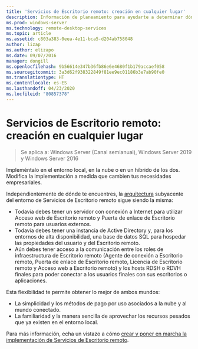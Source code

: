 ```yaml
---
title: 'Servicios de Escritorio remoto: creación en cualquier lugar'
description: Información de planeamiento para ayudarte a determinar dónde hospedar tu implementación de RDS.
ms.prod: windows-server
ms.technology: remote-desktop-services
ms.topic: article
ms.assetid: c803a383-0eea-4e11-bca5-d204ab758048
author: lizap
ms.author: elizapo
ms.date: 09/07/2016
manager: dongill
ms.openlocfilehash: 9b56614e347b36fb86e6e4680f1b179accaef058
ms.sourcegitcommit: 3a3d62f938322849f81ee9ec01186b3e7ab90fe0
ms.translationtype: HT
ms.contentlocale: es-ES
ms.lasthandoff: 04/23/2020
ms.locfileid: "80857378"
---
```

# <a name="remote-desktop-services---build-anywhere"></a>Servicios de Escritorio remoto: creación en cualquier lugar

>Se aplica a: Windows Server (Canal semianual), Windows Server 2019 y Windows Server 2016

Impleméntalo en el entorno local, en la nube o en un híbrido de los dos. Modifica la implementación a medida que cambien tus necesidades empresariales.

Independientemente de dónde te encuentres, la [arquitectura](desktop-hosting-logical-architecture.md) subyacente del entorno de Servicios de Escritorio remoto sigue siendo la misma:
- Todavía debes tener un servidor con conexión a Internet para utilizar Acceso web de Escritorio remoto y Puerta de enlace de Escritorio remoto para usuarios externos.
- Todavía debes tener una instancia de Active Directory y, para los entornos de alta disponibilidad, una base de datos SQL para hospedar las propiedades del usuario y del Escritorio remoto.
- Aún debes tener acceso a la comunicación entre los roles de infraestructura de Escritorio remoto (Agente de conexión a Escritorio remoto, Puerta de enlace de Escritorio remoto, Licencia de Escritorio remoto y Acceso web a Escritorio remoto) y los hosts RDSH o RDVH finales para poder conectar a los usuarios finales con sus escritorios o aplicaciones.

Esta flexibilidad te permite obtener lo mejor de ambos mundos:
- La simplicidad y los métodos de pago por uso asociados a la nube y al mundo conectado.
- La familiaridad y la manera sencilla de aprovechar los recursos pesados que ya existen en el entorno local.

Para más información, echa un vistazo a cómo [crear y poner en marcha la implementación de Servicios de Escritorio remoto](rds-build-and-deploy.md).